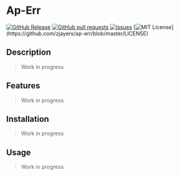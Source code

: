 # Ap-Err
[![GitHub Release](https://img.shields.io/github/release/zjayers/ap-err.svg?style=flat)](https://github.com/zjayers/ap-err/releases)
[![GitHub pull requests](https://img.shields.io/github/issues-pr/zjayers/ap-err.svg?style=flat)](https://github.com/zjayers/ap-err/pulls)
[![Issues](https://img.shields.io/github/issues-raw/zjayers/ap-err.svg?maxAge=25000)](https://github.com/zjayers/ap-err/issues)
[![MIT License](https://img.shields.io/apm/l/atomic-ui.svg?)](https://github.com/zjayers/ap-err/blob/master/LICENSE)

## Description

> Work in progress

## Features

> Work in progress

## Installation

> Work in progress

## Usage

> Work in progress
